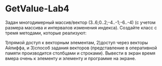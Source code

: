 # GetValue-Lab4
Задан многодимерный массив/вектор  (3..6;0..2;-4..-1;-6..-4) (с учетом размера массива и интервалов изменения индекса). Создайте класс с тремя методами, которые реализуют:

1)прямой доступ к векторным элементам,
2)доступ через векторы Айлиффа, и
3)способ задания векторов (представление в оперативной памяти производится столбцами и строками).
Вывести в экран время вмера очень к элементу и элементу и программе на экране.

